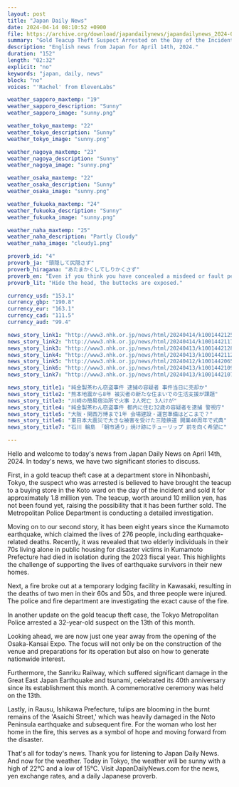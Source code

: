 ```yaml
---
layout: post
title: "Japan Daily News"
date: 2024-04-14 08:10:52 +0900
file: https://archive.org/download/japandailynews/japandailynews_2024-04-14.mp3
summary: "Gold Teacup Theft Suspect Arrested on the Day of the Incident, and Challenges in Supporting the Lives of Kumamoto Earthquake Victims, & more…"
description: "English news from Japan for April 14th, 2024."
duration: "152"
length: "02:32"
explicit: "no"
keywords: "japan, daily, news"
block: "no"
voices: "'Rachel' from ElevenLabs"

weather_sapporo_maxtemp: "19"
weather_sapporo_description: "Sunny"
weather_sapporo_image: "sunny.png"

weather_tokyo_maxtemp: "22"
weather_tokyo_description: "Sunny"
weather_tokyo_image: "sunny.png"

weather_nagoya_maxtemp: "23"
weather_nagoya_description: "Sunny"
weather_nagoya_image: "sunny.png"

weather_osaka_maxtemp: "22"
weather_osaka_description: "Sunny"
weather_osaka_image: "sunny.png"

weather_fukuoka_maxtemp: "24"
weather_fukuoka_description: "Sunny"
weather_fukuoka_image: "sunny.png"

weather_naha_maxtemp: "25"
weather_naha_description: "Partly Cloudy"
weather_naha_image: "cloudy1.png"

proverb_id: "4"
proverb_ja: "頭隠して尻隠さず"
proverb_hiragana: "あたまかくしてしりかくさず"
proverb_en: "Even if you think you have concealed a misdeed or fault perfectly, some part of it will reveal itself."
proverb_lit: "Hide the head, the buttocks are exposed."

currency_usd: "153.1"
currency_gbp: "190.8"
currency_eur: "163.1"
currency_cad: "111.5"
currency_aud: "99.4"

news_story_link1: "http://www3.nhk.or.jp/news/html/20240414/k10014421251000.html"
news_story_link2: "http://www3.nhk.or.jp/news/html/20240414/k10014421171000.html"
news_story_link3: "http://www3.nhk.or.jp/news/html/20240413/k10014421281000.html"
news_story_link4: "http://www3.nhk.or.jp/news/html/20240413/k10014421121000.html"
news_story_link5: "http://www3.nhk.or.jp/news/html/20240412/k10014420651000.html"
news_story_link6: "http://www3.nhk.or.jp/news/html/20240413/k10014421091000.html"
news_story_link7: "http://www3.nhk.or.jp/news/html/20240413/k10014421071000.html"

news_story_title1: "純金製茶わん窃盗事件 逮捕の容疑者 事件当日に売却か"
news_story_title2: "熊本地震から8年 被災者の新たな住まいでの生活支援が課題"
news_story_title3: "川崎の簡易宿泊所で火事 2人死亡 3人けが"
news_story_title4: "純金製茶わん窃盗事件 都内に住む32歳の容疑者を逮捕 警視庁"
news_story_title5: "大阪・関西万博まで1年 会場建設・運営準備はどこまで？"
news_story_title6: "東日本大震災で大きな被害を受けた三陸鉄道 開業40周年で式典"
news_story_title7: "石川 輪島 「朝市通り」焼け跡にチューリップ 前を向く希望に"

---
```


Hello and welcome to today's news from Japan Daily News on April 14th, 2024. In today's news, we have two significant stories to discuss.

First, in a gold teacup theft case at a department store in Nihonbashi, Tokyo, the suspect who was arrested is believed to have brought the teacup to a buying store in the Koto ward on the day of the incident and sold it for approximately 1.8 million yen. The teacup, worth around 10 million yen, has not been found yet, raising the possibility that it has been further sold. The Metropolitan Police Department is conducting a detailed investigation.

Moving on to our second story, it has been eight years since the Kumamoto earthquake, which claimed the lives of 276 people, including earthquake-related deaths. Recently, it was revealed that two elderly individuals in their 70s living alone in public housing for disaster victims in Kumamoto Prefecture had died in isolation during the 2023 fiscal year. This highlights the challenge of supporting the lives of earthquake survivors in their new homes.

Next, a fire broke out at a temporary lodging facility in Kawasaki, resulting in the deaths of two men in their 60s and 50s, and three people were injured. The police and fire department are investigating the exact cause of the fire.

In another update on the gold teacup theft case, the Tokyo Metropolitan Police arrested a 32-year-old suspect on the 13th of this month.

Looking ahead, we are now just one year away from the opening of the Osaka-Kansai Expo. The focus will not only be on the construction of the venue and preparations for its operation but also on how to generate nationwide interest.

Furthermore, the Sanriku Railway, which suffered significant damage in the Great East Japan Earthquake and tsunami, celebrated its 40th anniversary since its establishment this month. A commemorative ceremony was held on the 13th.

Lastly, in Rausu, Ishikawa Prefecture, tulips are blooming in the burnt remains of the 'Asaichi Street,' which was heavily damaged in the Noto Peninsula earthquake and subsequent fire. For the woman who lost her home in the fire, this serves as a symbol of hope and moving forward from the disaster.

That's all for today's news. Thank you for listening to Japan Daily News. And now for the weather. Today in Tokyo, the weather will be sunny with a high of 22°C and a low of 15°C.  Visit JapanDailyNews.com for the news, yen exchange rates, and a daily Japanese proverb.
